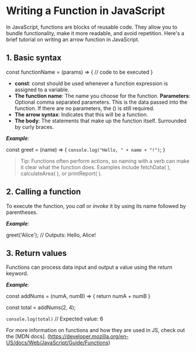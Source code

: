 # Writing a Function in JavaScript

In JavaScript, functions are blocks of reusable code. They allow you to bundle functionality, make it more readable, and avoid repetition. Here's a brief tutorial on writing an arrow function in JavaScript.

## 1. Basic syntax

const functionName = (params) => {
// code to be executed
}

- **const**: const should be used whenever a function expression is assigned to a variable.
- **The function name**: The name you choose for the function.
  **Parameters**: Optional comma separated parameters. This is the data passed into the function. If there are no parameters, the () is still required.
- **The arrow syntax**: Indicates that this will be a function.
- **The body**: The statements that make up the function itself. Surrounded by curly braces.

**_Example_**:

const greet = (name) => {
`console.log("Hello, " + name + "!")`;
}

> Tip: Functions often perform actions, so naming with a verb can make it clear what the function does. Examples include fetchData( ), calculateArea( ), or printReport( ).

## 2. Calling a function

To execute the function, you _call_ or _invoke_ it by using its name followed by parentheses.

**_Example_**:

greet('Alice'); // Outputs: Hello, Alice!

## 3. Return values

Functions can process data input and output a value using the _return_ keyword.

**_Example_**:

const addNums = (numA, numB) => {
return numA + numB
}

const total = addNums(2, 4);

`console.log(total)` // Expected value: 6

For more information on functions and how they are used in JS, check out the [MDN docs].
(https://developer.mozilla.org/en-US/docs/Web/JavaScript/Guide/Functions)
